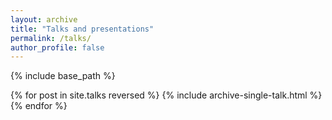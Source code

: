 ```yaml
---
layout: archive
title: "Talks and presentations"
permalink: /talks/
author_profile: false
---
```


{% include base_path %}

{% for post in site.talks reversed %}
  {% include archive-single-talk.html %}
{% endfor %}
